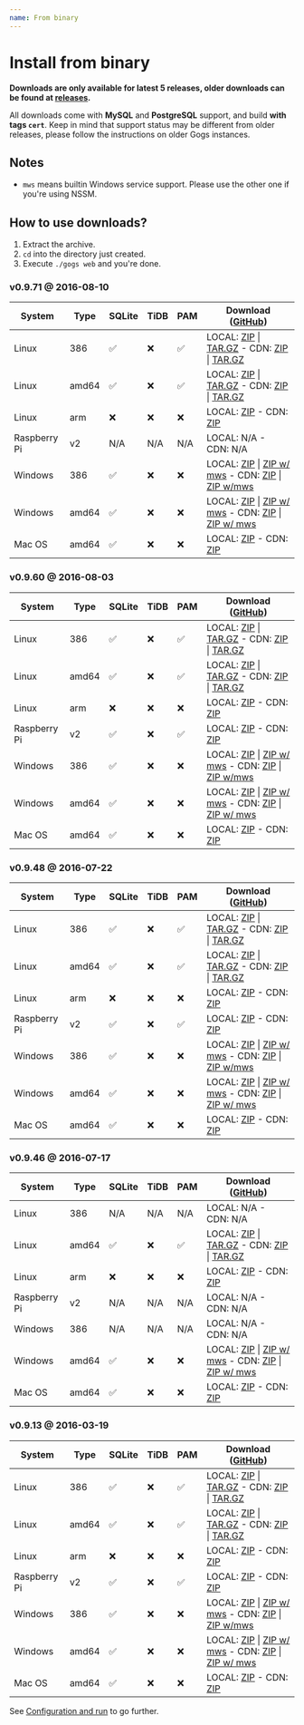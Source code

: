 ```yaml
---
name: From binary
---
```


# Install from binary

**Downloads are only available for latest 5 releases, older downloads can be found at [releases](https://github.com/gogits/gogs/releases?after=v0.9.13).**

All downloads come with **MySQL** and **PostgreSQL** support, and build **with tags `cert`**. Keep in mind that support status may be different from older releases, please follow the instructions on older Gogs instances.

## Notes

- `mws` means builtin Windows service support. Please use the other one if you're using NSSM.

## How to use downloads?

1. Extract the archive.
2. `cd` into the directory just created.
3. Execute `./gogs web` and you're done.

### v0.9.71 @ 2016-08-10

|System|Type|SQLite|TiDB|PAM|Download ([GitHub](https://github.com/gogits/gogs/releases/tag/v0.9.71))|
|------|----|------|----|---|--------|
|Linux|386|✅|❌|✅|LOCAL: [ZIP](https://dl.gogs.io/gogs_v0.9.71_linux_386.zip) \| [TAR.GZ](https://dl.gogs.io/gogs_v0.9.71_linux_386.tar.gz) - CDN: [ZIP](https://cdn.gogs.io/gogs_v0.9.71_linux_386.zip) \| [TAR.GZ](https://cdn.gogs.io/gogs_v0.9.71_linux_386.tar.gz)|
|Linux|amd64|✅|❌|✅|LOCAL: [ZIP](https://dl.gogs.io/gogs_v0.9.71_linux_amd64.zip) \| [TAR.GZ](https://dl.gogs.io/gogs_v0.9.71_linux_amd64.tar.gz) - CDN: [ZIP](https://cdn.gogs.io/gogs_v0.9.71_linux_amd64.zip) \| [TAR.GZ](https://cdn.gogs.io/gogs_v0.9.71_linux_amd64.tar.gz)|
|Linux|arm|❌|❌|❌|LOCAL: [ZIP](https://dl.gogs.io/gogs_v0.9.71_linux_arm.zip) - CDN: [ZIP](https://cdn.gogs.io/gogs_v0.9.71_linux_arm.zip)|
|Raspberry Pi|v2|N/A|N/A|N/A|LOCAL: N/A - CDN: N/A|
|Windows|386|✅|❌|❌|LOCAL: [ZIP](https://dl.gogs.io/gogs_v0.9.71_windows_386.zip) \| [ZIP w/ mws](https://dl.gogs.io/gogs_v0.9.71_windows_386_mws.zip) - CDN: [ZIP](https://cdn.gogs.io/gogs_v0.9.71_windows_386.zip) \| [ZIP w/mws](https://cdn.gogs.io/gogs_v0.9.71_windows_386_mws.zip)|
|Windows|amd64|✅|❌|❌|LOCAL: [ZIP](https://dl.gogs.io/gogs_v0.9.71_windows_amd64.zip) \| [ZIP w/ mws](https://dl.gogs.io/gogs_v0.9.71_windows_amd64_mws.zip) - CDN: [ZIP](https://cdn.gogs.io/gogs_v0.9.71_windows_amd64.zip) \| [ZIP w/ mws](https://cdn.gogs.io/gogs_v0.9.71_windows_amd64_mws.zip)|
|Mac OS|amd64|✅|❌|❌|LOCAL: [ZIP](https://dl.gogs.io/gogs_v0.9.71_darwin_amd64.zip) - CDN: [ZIP](https://cdn.gogs.io/gogs_v0.9.71_darwin_amd64.zip)|

### v0.9.60 @ 2016-08-03

|System|Type|SQLite|TiDB|PAM|Download ([GitHub](https://github.com/gogits/gogs/releases/tag/v0.9.60))|
|------|----|------|----|---|--------|
|Linux|386|✅|❌|✅|LOCAL: [ZIP](https://dl.gogs.io/gogs_v0.9.60_linux_386.zip) \| [TAR.GZ](https://dl.gogs.io/gogs_v0.9.60_linux_386.tar.gz) - CDN: [ZIP](https://cdn.gogs.io/gogs_v0.9.60_linux_386.zip) \| [TAR.GZ](https://cdn.gogs.io/gogs_v0.9.60_linux_386.tar.gz)|
|Linux|amd64|✅|❌|✅|LOCAL: [ZIP](https://dl.gogs.io/gogs_v0.9.60_linux_amd64.zip) \| [TAR.GZ](https://dl.gogs.io/gogs_v0.9.60_linux_amd64.tar.gz) - CDN: [ZIP](https://cdn.gogs.io/gogs_v0.9.60_linux_amd64.zip) \| [TAR.GZ](https://cdn.gogs.io/gogs_v0.9.60_linux_amd64.tar.gz)|
|Linux|arm|❌|❌|❌|LOCAL: [ZIP](https://dl.gogs.io/gogs_v0.9.60_linux_arm.zip) - CDN: [ZIP](https://cdn.gogs.io/gogs_v0.9.60_linux_arm.zip)|
|Raspberry Pi|v2|✅|❌|✅|LOCAL: [ZIP](https://dl.gogs.io/gogs_v0.9.60_raspi2.zip) - CDN: [ZIP](https://cdn.gogs.io/gogs_v0.9.60_raspi2.zip)|
|Windows|386|✅|❌|❌|LOCAL: [ZIP](https://dl.gogs.io/gogs_v0.9.60_windows_386.zip) \| [ZIP w/ mws](https://dl.gogs.io/gogs_v0.9.60_windows_386_mws.zip) - CDN: [ZIP](https://cdn.gogs.io/gogs_v0.9.60_windows_386.zip) \| [ZIP w/mws](https://cdn.gogs.io/gogs_v0.9.60_windows_386_mws.zip)|
|Windows|amd64|✅|❌|❌|LOCAL: [ZIP](https://dl.gogs.io/gogs_v0.9.60_windows_amd64.zip) \| [ZIP w/ mws](https://dl.gogs.io/gogs_v0.9.60_windows_amd64_mws.zip) - CDN: [ZIP](https://cdn.gogs.io/gogs_v0.9.60_windows_amd64.zip) \| [ZIP w/ mws](https://cdn.gogs.io/gogs_v0.9.60_windows_amd64_mws.zip)|
|Mac OS|amd64|✅|❌|❌|LOCAL: [ZIP](https://dl.gogs.io/gogs_v0.9.60_darwin_amd64.zip) - CDN: [ZIP](https://cdn.gogs.io/gogs_v0.9.60_darwin_amd64.zip)|

### v0.9.48 @ 2016-07-22

|System|Type|SQLite|TiDB|PAM|Download ([GitHub](https://github.com/gogits/gogs/releases/tag/v0.9.48))|
|------|----|------|----|---|--------|
|Linux|386|✅|❌|✅|LOCAL: [ZIP](https://dl.gogs.io/gogs_v0.9.48_linux_386.zip) \| [TAR.GZ](https://dl.gogs.io/gogs_v0.9.48_linux_386.tar.gz) - CDN: [ZIP](https://cdn.gogs.io/gogs_v0.9.48_linux_386.zip) \| [TAR.GZ](https://cdn.gogs.io/gogs_v0.9.48_linux_386.tar.gz)|
|Linux|amd64|✅|❌|✅|LOCAL: [ZIP](https://dl.gogs.io/gogs_v0.9.48_linux_amd64.zip) \| [TAR.GZ](https://dl.gogs.io/gogs_v0.9.48_linux_amd64.tar.gz) - CDN: [ZIP](https://cdn.gogs.io/gogs_v0.9.48_linux_amd64.zip) \| [TAR.GZ](https://cdn.gogs.io/gogs_v0.9.48_linux_amd64.tar.gz)|
|Linux|arm|❌|❌|❌|LOCAL: [ZIP](https://dl.gogs.io/gogs_v0.9.48_linux_arm.zip) - CDN: [ZIP](https://cdn.gogs.io/gogs_v0.9.48_linux_arm.zip)|
|Raspberry Pi|v2|✅|❌|✅|LOCAL: [ZIP](https://dl.gogs.io/gogs_v0.9.48_raspi2.zip) - CDN: [ZIP](https://cdn.gogs.io/gogs_v0.9.48_raspi2.zip)|
|Windows|386|✅|❌|❌|LOCAL: [ZIP](https://dl.gogs.io/gogs_v0.9.48_windows_386.zip) \| [ZIP w/ mws](https://dl.gogs.io/gogs_v0.9.48_windows_386_mws.zip) - CDN: [ZIP](https://cdn.gogs.io/gogs_v0.9.48_windows_386.zip) \| [ZIP w/mws](https://cdn.gogs.io/gogs_v0.9.48_windows_386_mws.zip)|
|Windows|amd64|✅|❌|❌|LOCAL: [ZIP](https://dl.gogs.io/gogs_v0.9.48_windows_amd64.zip) \| [ZIP w/ mws](https://dl.gogs.io/gogs_v0.9.48_windows_amd64_mws.zip) - CDN: [ZIP](https://cdn.gogs.io/gogs_v0.9.48_windows_amd64.zip) \| [ZIP w/ mws](https://cdn.gogs.io/gogs_v0.9.48_windows_amd64_mws.zip)|
|Mac OS|amd64|✅|❌|❌|LOCAL: [ZIP](https://dl.gogs.io/gogs_v0.9.48_darwin_amd64.zip) - CDN: [ZIP](https://cdn.gogs.io/gogs_v0.9.48_darwin_amd64.zip)|

### v0.9.46 @ 2016-07-17

|System|Type|SQLite|TiDB|PAM|Download ([GitHub](https://github.com/gogits/gogs/releases/tag/v0.9.46))|
|------|----|------|----|---|--------|
|Linux|386|N/A|N/A|N/A|LOCAL: N/A - CDN: N/A|
|Linux|amd64|✅|❌|✅|LOCAL: [ZIP](https://dl.gogs.io/gogs_v0.9.46_linux_amd64.zip) \| [TAR.GZ](https://dl.gogs.io/gogs_v0.9.46_linux_amd64.tar.gz) - CDN: [ZIP](https://cdn.gogs.io/gogs_v0.9.46_linux_amd64.zip) \| [TAR.GZ](https://cdn.gogs.io/gogs_v0.9.46_linux_amd64.tar.gz)|
|Linux|arm|❌|❌|❌|LOCAL: [ZIP](https://dl.gogs.io/gogs_v0.9.46_linux_arm.zip) - CDN: [ZIP](https://cdn.gogs.io/gogs_v0.9.46_linux_arm.zip)|
|Raspberry Pi|v2|N/A|N/A|N/A|LOCAL: N/A - CDN: N/A|
|Windows|386|N/A|N/A|N/A|LOCAL: N/A - CDN: N/A|
|Windows|amd64|✅|❌|❌|LOCAL: [ZIP](https://dl.gogs.io/gogs_v0.9.46_windows_amd64.zip) \| [ZIP w/ mws](https://dl.gogs.io/gogs_v0.9.46_windows_amd64_mws.zip) - CDN: [ZIP](https://cdn.gogs.io/gogs_v0.9.46_windows_amd64.zip) \| [ZIP w/ mws](https://cdn.gogs.io/gogs_v0.9.46_windows_amd64_mws.zip)|
|Mac OS|amd64|✅|❌|❌|LOCAL: [ZIP](https://dl.gogs.io/gogs_v0.9.46_darwin_amd64.zip) - CDN: [ZIP](https://cdn.gogs.io/gogs_v0.9.46_darwin_amd64.zip)|

### v0.9.13 @ 2016-03-19

|System|Type|SQLite|TiDB|PAM|Download ([GitHub](https://github.com/gogits/gogs/releases/tag/v0.9.13))|
|------|----|------|----|---|--------|
|Linux|386|✅|❌|✅|LOCAL: [ZIP](https://dl.gogs.io/gogs_v0.9.13_linux_386.zip) \| [TAR.GZ](https://dl.gogs.io/gogs_v0.9.13_linux_386.tar.gz) - CDN: [ZIP](https://cdn.gogs.io/gogs_v0.9.13_linux_386.zip) \| [TAR.GZ](https://cdn.gogs.io/gogs_v0.9.13_linux_386.tar.gz)|
|Linux|amd64|✅|❌|✅|LOCAL: [ZIP](https://dl.gogs.io/gogs_v0.9.13_linux_amd64.zip) \| [TAR.GZ](https://dl.gogs.io/gogs_v0.9.13_linux_amd64.tar.gz) - CDN: [ZIP](https://cdn.gogs.io/gogs_v0.9.13_linux_amd64.zip) \| [TAR.GZ](https://cdn.gogs.io/gogs_v0.9.13_linux_amd64.tar.gz)|
|Linux|arm|❌|❌|❌|LOCAL: [ZIP](https://dl.gogs.io/gogs_v0.9.13_linux_arm.zip) - CDN: [ZIP](https://cdn.gogs.io/gogs_v0.9.13_linux_arm.zip)|
|Raspberry Pi|v2|✅|❌|✅|LOCAL: [ZIP](https://dl.gogs.io/gogs_v0.9.13_raspi2.zip) - CDN: [ZIP](https://cdn.gogs.io/gogs_v0.9.13_raspi2.zip)|
|Windows|386|✅|❌|❌|LOCAL: [ZIP](https://dl.gogs.io/gogs_v0.9.13_windows_386.zip) \| [ZIP w/ mws](https://dl.gogs.io/gogs_v0.9.13_windows_386_mws.zip) - CDN: [ZIP](https://cdn.gogs.io/gogs_v0.9.13_windows_386.zip) \| [ZIP w/mws](https://cdn.gogs.io/gogs_v0.9.13_windows_386_mws.zip)|
|Windows|amd64|✅|❌|❌|LOCAL: [ZIP](https://dl.gogs.io/gogs_v0.9.13_windows_amd64.zip) \| [ZIP w/ mws](https://dl.gogs.io/gogs_v0.9.13_windows_amd64_mws.zip) - CDN: [ZIP](https://cdn.gogs.io/gogs_v0.9.13_windows_amd64.zip) \| [ZIP w/ mws](https://cdn.gogs.io/gogs_v0.9.13_windows_amd64_mws.zip)|
|Mac OS|amd64|✅|❌|❌|LOCAL: [ZIP](https://dl.gogs.io/gogs_v0.9.13_darwin_amd64.zip) - CDN: [ZIP](https://cdn.gogs.io/gogs_v0.9.13_darwin_amd64.zip)|

See [Configuration and run](/docs/installation/configuration_and_run) to go further.